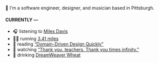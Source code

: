 👋 I'm a software engineer, designer, and musician based in Pittsburgh.

#### CURRENTLY —

* 🎧 listening to [Miles Davis](https://www.last.fm/music/Miles+Davis/_/Freddie+Freeloader)
* 🏃‍♂️ running [3.41 miles](https://www.strava.com/activities/3770171237)
* 📘 reading [“Domain-Driven Design Quickly”](https://www.goodreads.com/book/show/2558105.Domain_Driven_Design_Quickly)
* 🍿 watching [“Thank you, teachers. Thank you times infinity.”](https://youtu.be/GqmLCMiUrdo)
* 🍺 drinking [DreamWeaver Wheat](https://untappd.com/user/namoscato/checkin/919903209)
